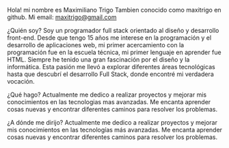 Hola! mi nombre es Maximiliano Trigo
Tambien conocido como maxitrigo en github.
Mi email: maxitrigo@gmail.com

¿Quién soy?
Soy un programador full stack orientado al diseño y desarrollo front-end. Desde que tengo 15 años me interese en la programación y el desarrollo de aplicaciones web, mi primer acercamiento con la programación fue en la escuela técnica, mi primer lenguaje en aprender fue HTML. Siempre he tenido una gran fascinación por el diseño y la informática. Esta pasión me llevó a explorar diferentes áreas tecnológicas hasta que descubrí el desarrollo Full Stack, donde encontré mi verdadera vocación.


¿Qué hago?
Actualmente me dedico a realizar proyectos y mejorar mis conocimientos en las tecnologias mas avanzadas. Me encanta aprender cosas nuevas y encontrar diferentes caminos para resolver los problemas.


¿A dónde me dirijo?
Actualmente me dedico a realizar proyectos y mejorar mis conocimientos en las tecnologías más avanzadas. Me encanta aprender cosas nuevas y encontrar diferentes caminos para resolver los problemas.
